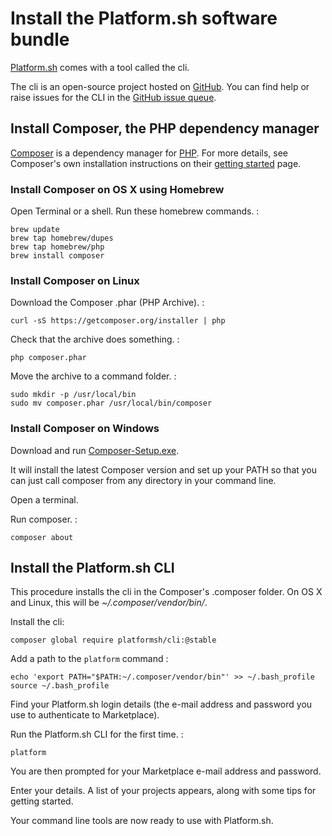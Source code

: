 # Install the Platform.sh software bundle

[Platform.sh](https://platform.sh) comes with a tool called the cli.

The cli is an open-source project hosted on
[GitHub](https://github.com/). You can find help or raise issues for the
CLI in the [GitHub issue
queue](https://github.com/platformsh/platformsh-cli/issues).

## Install Composer, the PHP dependency manager

[Composer](https://getcomposer.org/) is a dependency manager for
[PHP](http://php.net/). For more details, see Composer's own
installation instructions on their [getting
started](https://getcomposer.org/doc/00-intro.md) page.

### Install Composer on OS X using Homebrew

Open Terminal or a shell. Run these homebrew commands. :

    brew update
    brew tap homebrew/dupes
    brew tap homebrew/php
    brew install composer

### Install Composer on Linux

Download the Composer .phar (PHP Archive). :

    curl -sS https://getcomposer.org/installer | php

Check that the archive does something. :

    php composer.phar

Move the archive to a command folder. :

    sudo mkdir -p /usr/local/bin
    sudo mv composer.phar /usr/local/bin/composer

### Install Composer on Windows

Download and run
[Composer-Setup.exe](https://getcomposer.org/Composer-Setup.exe).

It will install the latest Composer version and set up your PATH so that
you can just call composer from any directory in your command line.

Open a terminal.

Run composer. :

    composer about

## Install the Platform.sh CLI

This procedure installs the cli in the Composer's .composer folder. On
OS X and Linux, this will be *\~/.composer/vendor/bin/*.

Install the cli:

    composer global require platformsh/cli:@stable

Add a path to the `platform` command :

    echo 'export PATH="$PATH:~/.composer/vendor/bin"' >> ~/.bash_profile
    source ~/.bash_profile

Find your Platform.sh login details (the e-mail address and password you
use to authenticate to Marketplace).

Run the Platform.sh CLI for the first time. :

    platform

You are then prompted for your Marketplace e-mail address and password.

Enter your details. A list of your projects appears, along with some
tips for getting started.

Your command line tools are now ready to use with Platform.sh.


